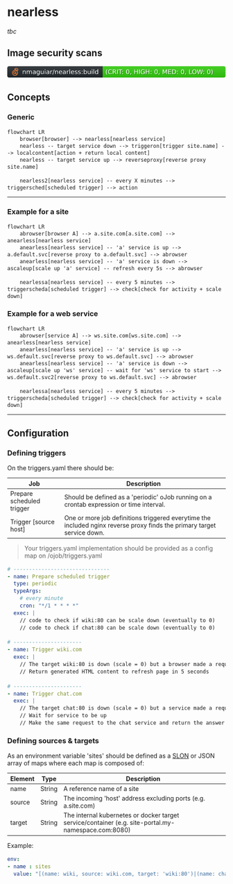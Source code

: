 # nearless

_tbc_

## Image security scans

[![.github/sec-build.svg](.github/sec-build.svg)](.github/sec-build.md)<br>

## Concepts

### Generic

```mermaid
flowchart LR
    browser[browser] --> nearless[nearless service]
    nearless -- target service down --> triggeron[trigger site.name] --> localcontent[action + return local content]
    nearless -- target service up --> reverseproxy[reverse proxy site.name]

    nearless2[nearless service] -- every X minutes --> triggersched[scheduled trigger] --> action
```

---

### Example for a site

```mermaid
flowchart LR
    abrowser[browser A] --> a.site.com[a.site.com] --> anearless[nearless service] 
    anearless[nearless service] -- 'a' service is up --> a.default.svc[reverse proxy to a.default.svc] --> abrowser
    anearless[nearless service] -- 'a' service is down --> ascaleup[scale up 'a' service] -- refresh every 5s --> abrowser

    nearlessa[nearless service] -- every 5 minutes --> triggerscheda[scheduled trigger] --> check[check for activity + scale down]
```

### Example for a web service

```mermaid
flowchart LR
    abrowser[service A] --> ws.site.com[ws.site.com] --> anearless[nearless service] 
    anearless[nearless service] -- 'a' service is up --> ws.default.svc[reverse proxy to ws.default.svc] --> abrowser
    anearless[nearless service] -- 'a' service is down --> ascaleup[scale up 'ws' service] -- wait for 'ws' service to start --> ws.default.svc2[reverse proxy to ws.default.svc] --> abrowser

    nearlessa[nearless service] -- every 5 minutes --> triggerscheda[scheduled trigger] --> check[check for activity + scale down]
```

---

## Configuration

### Defining triggers

On the triggers.yaml there should be:

| Job | Description |
|-----|-------------|
| Prepare scheduled trigger | Should be defined as a 'periodic' oJob running on a crontab expression or time interval. |
| Trigger [source host] | One or more job definitions triggered everytime the included nginx reverse proxy finds the primary target service down. |

> Your triggers.yaml implementation should be provided as a config map on /ojob/triggers.yaml

```yaml
# -------------------------------
- name: Prepare scheduled trigger
  type: periodic
  typeArgs:
    # every minute
    cron: "*/1 * * * *"
  exec: |
    // code to check if wiki:80 can be scale down (eventually to 0)
    // code to check if chat:80 can be scale down (eventually to 0)

# ----------------------
- name: Trigger wiki.com
  exec: |
    // The target wiki:80 is down (scale = 0) but a browser made a request to it; code to scale up
    // Return generated HTML content to refresh page in 5 seconds

# ----------------------
- name: Trigger chat.com
  exec: |
    // The target chat:80 is down (scale = 0) but a service made a request to it; code to scale up
    // Wait for service to be up
    // Make the same request to the chat service and return the answer

```

### Defining sources & targets

As an environment variable 'sites' should be defined as a [SLON](https://github.com/nmaguiar/slon) or JSON array of maps where each map is composed of:

| Element | Type | Description |
|---------|------|-------------|
| name | String | A reference name of a site |
| source | String | The incoming 'host' address excluding ports (e.g. a.site.com) |
| target | String | The internal kubernetes or docker target service/container (e.g. site-portal.my-namespace.com:8080) |

Example:

```yaml
env:
- name : sites
  value: "[(name: wiki, source: wiki.com, target: 'wiki:80')|(name: chat, source: chat.com, target: 'chat:80')]"
```
